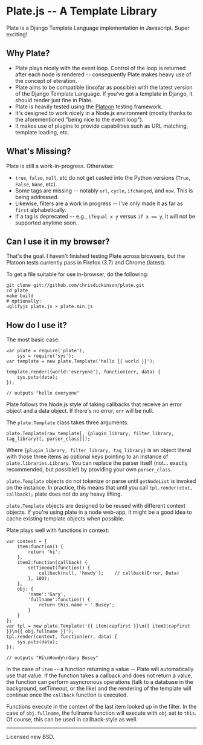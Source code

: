 Plate.js -- A Template Library
=================================

Plate is a Django Template Language implementation in Javascript. Super exciting!

Why Plate?
----------
* Plate plays nicely with the event loop. Control of the loop is returned after each node is rendered -- consequently Plate makes heavy use of the concept of eteration.
* Plate aims to be compatible (insofar as possible) with the latest version of the Django Template Language. If you've got a template in Django, it should render just fine in Plate.
* Plate is heavily tested using the [Platoon](http://github.com/chrisdickinson/platoon) testing framework.
* It's designed to work nicely in a Node.js environment (mostly thanks to the aforementioned "being nice to the event loop").
* It makes use of plugins to provide capabilities such as URL matching, template loading, etc.

What's Missing?
---------------
Plate is still a work-in-progress. 
Otherwise:

* `true`, `false`, `null`, etc do not get casted into the Python versions (`True`, `False`, `None`, etc).
* Some tags are missing -- notably `url`, `cycle`, `ifchanged`, and `now`. This is being addressed.
* Likewise, filters are a work in progress -- I've only made it as far as `first` alphabetically.
* If a tag is deprecated -- e.g., `ifequal x y` versus `if x == y`, it will not be supported anytime soon.

Can I use it in my browser?
---------------------------
That's the goal. I haven't finished testing Plate across browsers, but the Platoon tests currently pass
in Firefox (3.7) and Chrome (latest).

To get a file suitable for use in-browser, do the following:

    git clone git://github.com/chrisdickinson/plate.git
    cd plate
    make build
    # optionally:
    uglifyjs plate.js > plate.min.js

How do I use it?
----------------

The most basic case:

    var plate = require('plate'),
        sys = require('sys');
    var template = new plate.Template('hello {{ world }}');

    template.render({world:'everyone'}, function(err, data) {
        sys.puts(data);
    });

    // outputs "hello everyone"

Plate follows the Node.js style of taking callbacks that receive an error object and a data object. If there's no
error, `err` will be null.

The `plate.Template` class takes three arguments:

    plate.Template(raw_template[, {plugin_library, filter_library, tag_library}[, parser_class]]);

Where `{plugin_library, filter_library, tag_library}` is an object literal with those three items as optional keys pointing
to an instance of `plate.libraries.Library`. You can replace the parser itself (not... exactly recommended, but possible!)
by providing your own `parser_class`.

`plate.Template` objects do not tokenize or parse until `getNodeList` is invoked on the instance. In practice, this means
that until you call `tpl.render(ctxt, callback);` plate does not do any heavy lifting.

`plate.Template` objects are designed to be reused with different context objects. If you're using plate in a node web-app,
it might be a good idea to cache existing template objects when possible.

Plate plays well with functions in context:

    var context = {
        item:function() {
            return 'hi';
        },
        item2:function(callback) {
            setTimeout(function() {
                callback(null, 'howdy');    // callback(Error, Data)
            }, 100);
        },
        obj: {
            'name':'Gary',
            'fullname':function() {
                return this.name + ' Busey';
            }
        }
    };
    var tpl = new plate.Template('{{ item|capfirst }}\n{{ item2|capfirst }}\n{{ obj.fullname }}');
    tpl.render(context, function(err, data) {
        sys.puts(data);
    });

    // outputs "Hi\nHowdy\nGary Busey"

In the case of `item` -- a function returning a value -- Plate will automatically use that value. If the function takes a callback
and does not return a value, the function can perform asyncronous operations (talk to a database in the background, setTimeout, or the
like) and the rendering of the template will continue once the `callback` function is executed.

Functions execute in the context of the last item looked up in the filter. In the case of `obj.fullname`, the fullname function will
execute with `obj` set to `this`. Of course, this can be used in callback-style as well.  

-----------------
Licensed new BSD.
